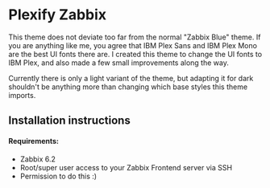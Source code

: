 # Plexify Zabbix
This theme does not deviate too far from the normal "Zabbix Blue" theme. If you are anything like me, you agree that IBM Plex Sans and IBM Plex Mono are the best UI fonts there are. I created this theme to change the UI fonts to IBM Plex, and also made a few small improvements along the way.

Currently there is only a light variant of the theme, but adapting it for dark shouldn't be anything more than changing which base styles this theme imports.

## Installation instructions
#### Requirements:
- Zabbix 6.2
- Root/super user access to your Zabbix Frontend server via SSH
- Permission to do this :)
